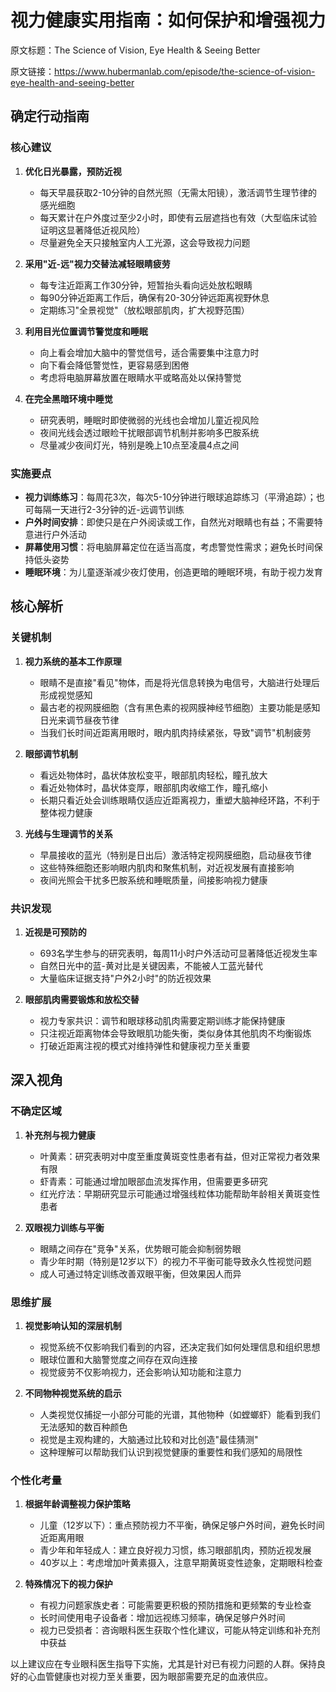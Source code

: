 # 视力健康实用指南：如何保护和增强视力

原文标题：The Science of Vision, Eye Health & Seeing Better

原文链接：https://www.hubermanlab.com/episode/the-science-of-vision-eye-health-and-seeing-better

## 确定行动指南

### 核心建议

1. **优化日光暴露，预防近视**
   - 每天早晨获取2-10分钟的自然光照（无需太阳镜），激活调节生理节律的感光细胞
   - 每天累计在户外度过至少2小时，即使有云层遮挡也有效（大型临床试验证明这显著降低近视风险）
   - 尽量避免全天只接触室内人工光源，这会导致视力问题

2. **采用"近-远"视力交替法减轻眼睛疲劳**
   - 每专注近距离工作30分钟，短暂抬头看向远处放松眼睛
   - 每90分钟近距离工作后，确保有20-30分钟远距离视野休息
   - 定期练习"全景视觉"（放松眼部肌肉，扩大视野范围）

3. **利用目光位置调节警觉度和睡眠**
   - 向上看会增加大脑中的警觉信号，适合需要集中注意力时
   - 向下看会降低警觉性，更容易感到困倦
   - 考虑将电脑屏幕放置在眼睛水平或略高处以保持警觉

4. **在完全黑暗环境中睡觉**
   - 研究表明，睡眠时即使微弱的光线也会增加儿童近视风险
   - 夜间光线会透过眼睑干扰眼部调节机制并影响多巴胺系统
   - 尽量减少夜间灯光，特别是晚上10点至凌晨4点之间

### 实施要点

- **视力训练练习**：每周花3次，每次5-10分钟进行眼球追踪练习（平滑追踪）；也可每隔一天进行2-3分钟的近-远调节训练
- **户外时间安排**：即使只是在户外阅读或工作，自然光对眼睛也有益；不需要特意进行户外活动
- **屏幕使用习惯**：将电脑屏幕定位在适当高度，考虑警觉性需求；避免长时间保持低头姿势
- **睡眠环境**：为儿童逐渐减少夜灯使用，创造更暗的睡眠环境，有助于视力发育

## 核心解析

### 关键机制

1. **视力系统的基本工作原理**
   - 眼睛不是直接"看见"物体，而是将光信息转换为电信号，大脑进行处理后形成视觉感知
   - 最古老的视网膜细胞（含有黑色素的视网膜神经节细胞）主要功能是感知日光来调节昼夜节律
   - 当我们长时间近距离用眼时，眼内肌肉持续紧张，导致"调节"机制疲劳

2. **眼部调节机制**
   - 看远处物体时，晶状体放松变平，眼部肌肉轻松，瞳孔放大
   - 看近处物体时，晶状体变厚，眼部肌肉收缩工作，瞳孔缩小
   - 长期只看近处会训练眼睛仅适应近距离视力，重塑大脑神经环路，不利于整体视力健康

3. **光线与生理调节的关系**
   - 早晨接收的蓝光（特别是日出后）激活特定视网膜细胞，启动昼夜节律
   - 这些特殊细胞还影响眼内肌肉和聚焦机制，对近视发展有直接影响
   - 夜间光照会干扰多巴胺系统和睡眠质量，间接影响视力健康

### 共识发现

1. **近视是可预防的**
   - 693名学生参与的研究表明，每周11小时户外活动可显著降低近视发生率
   - 自然日光中的蓝-黄对比是关键因素，不能被人工蓝光替代
   - 大量临床证据支持"户外2小时"的防近视效果

2. **眼部肌肉需要锻炼和放松交替**
   - 视力专家共识：调节和眼球移动肌肉需要定期训练才能保持健康
   - 只注视近距离物体会导致眼肌功能失衡，类似身体其他肌肉不均衡锻炼
   - 打破近距离注视的模式对维持弹性和健康视力至关重要

## 深入视角

### 不确定区域

1. **补充剂与视力健康**
   - 叶黄素：研究表明对中度至重度黄斑变性患者有益，但对正常视力者效果有限
   - 虾青素：可能通过增加眼部血流发挥作用，但需要更多研究
   - 红光疗法：早期研究显示可能通过增强线粒体功能帮助年龄相关黄斑变性患者

2. **双眼视力训练与平衡**
   - 眼睛之间存在"竞争"关系，优势眼可能会抑制弱势眼
   - 青少年时期（特别是12岁以下）的视力不平衡可能导致永久性视觉问题
   - 成人可通过特定训练改善双眼平衡，但效果因人而异

### 思维扩展

1. **视觉影响认知的深层机制**
   - 视觉系统不仅影响我们看到的内容，还决定我们如何处理信息和组织思想
   - 眼球位置和大脑警觉度之间存在双向连接
   - 视觉疲劳不仅影响视力，还会影响认知功能和注意力

2. **不同物种视觉系统的启示**
   - 人类视觉仅捕捉一小部分可能的光谱，其他物种（如螳螂虾）能看到我们无法感知的数百种颜色
   - 视觉是主观构建的，大脑通过比较和对比创造"最佳猜测"
   - 这种理解可以帮助我们认识到视觉健康的重要性和我们感知的局限性

### 个性化考量

1. **根据年龄调整视力保护策略**
   - 儿童（12岁以下）：重点预防视力不平衡，确保足够户外时间，避免长时间近距离用眼
   - 青少年和年轻成人：建立良好视力习惯，练习眼部肌肉，预防近视发展
   - 40岁以上：考虑增加叶黄素摄入，注意早期黄斑变性迹象，定期眼科检查

2. **特殊情况下的视力保护**
   - 有视力问题家族史者：可能需要更积极的预防措施和更频繁的专业检查
   - 长时间使用电子设备者：增加远视练习频率，确保足够户外时间
   - 视力已受损者：咨询眼科医生获取个性化建议，可能从特定训练和补充剂中获益

以上建议应在专业眼科医生指导下实施，尤其是针对已有视力问题的人群。保持良好的心血管健康也对视力至关重要，因为眼部需要充足的血液供应。
